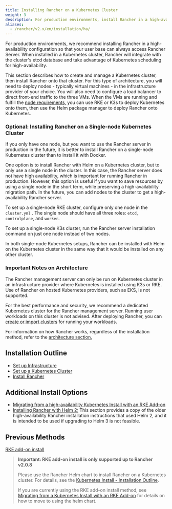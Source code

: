 ```yaml
---
title: Installing Rancher on a Kubernetes Cluster
weight: 3
description: For production environments, install Rancher in a high-availability configuration. Read the guide for setting up a 3-node cluster and still install Rancher using a Helm chart.
aliases:
  - /rancher/v2.x/en/installation/ha/
---
```


For production environments, we recommend installing Rancher in a high-availability configuration so that your user base can always access Rancher Server. When installed in a Kubernetes cluster, Rancher will integrate with the cluster's etcd database and take advantage of Kubernetes scheduling for high-availability.

This section describes how to create and manage a Kubernetes cluster, then install Rancher onto that cluster. For this type of architecture, you will need to deploy nodes - typically virtual machines - in the infrastructure provider of your choice. You will also need to configure a load balancer to direct front-end traffic to the three VMs. When the VMs are running and fulfill the [node requirements,]({{<baseurl>}}/rancher/v2.x/en/installation/requirements) you can use RKE or K3s to deploy Kubernetes onto them, then use the Helm package manager to deploy Rancher onto Kubernetes.

### Optional: Installing Rancher on a Single-node Kubernetes Cluster

If you only have one node, but you want to use the Rancher server in production in the future, it is better to install Rancher on a single-node Kubernetes cluster than to install it with Docker.

One option is to install Rancher with Helm on a Kubernetes cluster, but to only use a single node in the cluster. In this case, the Rancher server does not have high availability, which is important for running Rancher in production. However, this option is useful if you want to save resources by using a single node in the short term, while preserving a high-availability migration path. In the future, you can add nodes to the cluster to get a high-availability Rancher server.

To set up a single-node RKE cluster, configure only one node in the `cluster.yml` . The single node should have all three roles: `etcd`, `controlplane`, and `worker`.

To set up a single-node K3s cluster, run the Rancher server installation command on just one node instead of two nodes.

In both single-node Kubernetes setups, Rancher can be installed with Helm on the Kubernetes cluster in the same way that it would be installed on any other cluster.

### Important Notes on Architecture

The Rancher management server can only be run on Kubernetes cluster in an infrastructure provider where Kubernetes is installed using K3s or RKE. Use of Rancher on hosted Kubernetes providers, such as EKS, is not supported.

For the best performance and security, we recommend a dedicated Kubernetes cluster for the Rancher management server. Running user workloads on this cluster is not advised. After deploying Rancher, you can [create or import clusters]({{<baseurl>}}/rancher/v2.x/en/cluster-provisioning/#cluster-creation-in-rancher) for running your workloads.

For information on how Rancher works, regardless of the installation method, refer to the [architecture section.]({{<baseurl>}}/rancher/v2.x/en/overview/architecture)

## Installation Outline

- [Set up Infrastructure]({{<baseurl>}}/rancher/v2.x/en/installation/k8s-install/create-nodes-lb/)
- [Set up a Kubernetes Cluster]({{<baseurl>}}/rancher/v2.x/en/installation/k8s-install/kubernetes-rke/)
- [Install Rancher]({{<baseurl>}}/rancher/v2.x/en/installation/k8s-install/helm-rancher/)

## Additional Install Options

- [Migrating from a high-availability Kubernetes Install with an RKE Add-on]({{<baseurl>}}/rancher/v2.x/en/upgrades/upgrades/migrating-from-rke-add-on/)
- [Installing Rancher with Helm 2:]({{<baseurl>}}/rancher/v2.x/en/installation/options/helm2) This section provides a copy of the older high-availability Rancher installation instructions that used Helm 2, and it is intended to be used if upgrading to Helm 3 is not feasible.

## Previous Methods

[RKE add-on install]({{<baseurl>}}/rancher/v2.x/en/installation/options/rke-add-on/)

> **Important: RKE add-on install is only supported up to Rancher v2.0.8**
>
> Please use the Rancher Helm chart to install Rancher on a Kubernetes cluster. For details, see the [Kubernetes Install - Installation Outline]({{<baseurl>}}/rancher/v2.x/en/installation/k8s-install/#installation-outline).
>
> If you are currently using the RKE add-on install method, see [Migrating from a Kubernetes Install with an RKE Add-on]({{<baseurl>}}/rancher/v2.x/en/upgrades/upgrades/migrating-from-rke-add-on/) for details on how to move to using the helm chart.
